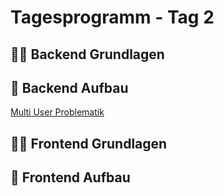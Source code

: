 # Tagesprogramm - Tag 2

## 🧑‍🏫 Backend Grundlagen


## 🚀 Backend Aufbau

[Multi User Problematik](./01_MultiuserProblematik.md)

## 🧑‍🏫 Frontend Grundlagen

## 🚀 Frontend Aufbau
